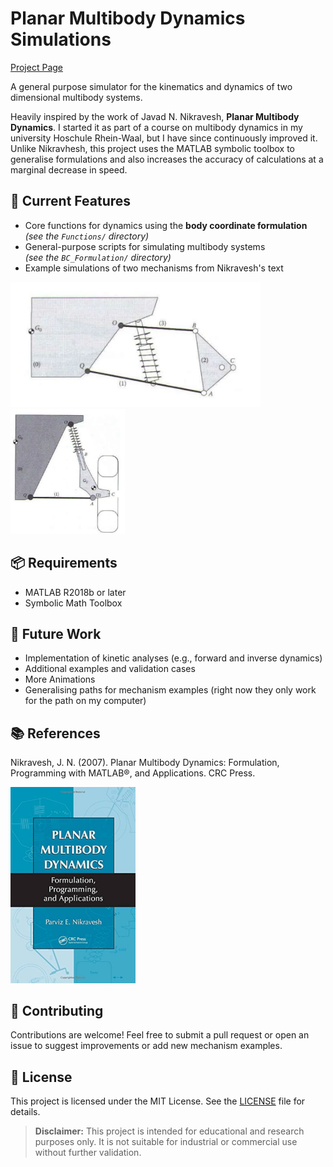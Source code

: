 # Planar Multibody Dynamics Simulations
[Project Page](https://jcchincheong-bb.github.io/projects/mbd-simulations/index/)

A general purpose simulator for the kinematics and dynamics of two dimensional multibody systems. 

Heavily inspired by the work of Javad N. Nikravesh, **Planar Multibody Dynamics**. I started it as part of a course on multibody dynamics in my university Hoschule Rhein-Waal, but I have since continuously improved it. Unlike Nikravhesh, this project uses the MATLAB symbolic toolbox to generalise formulations and also increases the accuracy of calculations at a marginal decrease in speed. 

## 🔧 Current Features

- Core functions for dynamics using the **body coordinate formulation**  
  *(see the `Functions/` directory)*
- General-purpose scripts for simulating multibody systems  
  *(see the `BC_Formulation/` directory)*
- Example simulations of two mechanisms from Nikravesh's text

<p float="left">
  <img src='https://github.com/jcchincheong-bb/MBD_Simulations/blob/main/src/assets/DAS.png' width='400'>
  <img src='https://github.com/jcchincheong-bb/MBD_Simulations/blob/main/src/assets/MPS.png' height='200'>
</p>

## 📦 Requirements
- MATLAB R2018b or later
- Symbolic Math Toolbox 

## 🚧 Future Work
- Implementation of kinetic analyses (e.g., forward and inverse dynamics)
- Additional examples and validation cases
- More Animations
- Generalising paths for mechanism examples (right now they only work for the path on my computer)
  
## 📚 References
Nikravesh, J. N. (2007). Planar Multibody Dynamics: Formulation, Programming with MATLAB®, and Applications. CRC Press.

<img src='https://github.com/jcchincheong-bb/MBD_Simulations/blob/main/src/assets/Nikravesh.jpg' width='200'>

## 🤝 Contributing
Contributions are welcome! Feel free to submit a pull request or open an issue to suggest improvements or add new mechanism examples.

## 📄 License
This project is licensed under the MIT License. See the [LICENSE](./LICENSE) file for details.

> **Disclaimer:** This project is intended for educational and research purposes only. It is not suitable for industrial or commercial use without further validation.
